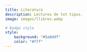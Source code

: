 ```yaml
---
title: Literatura
description: Lectures de tot tipus.
image: images/llibres.webp

# Badge style
style:
    background: "#5a6ddf"
    color: "#fff"
---
```

